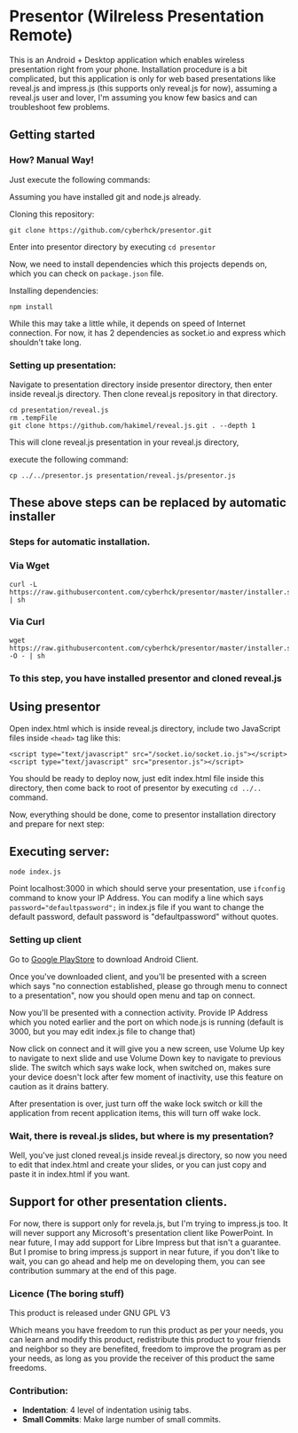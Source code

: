 # Presentor (Wilreless Presentation Remote)

This is an Android + Desktop application which enables wireless presentation right from your phone. Installation procedure is a bit 
complicated, but this application is only for web based presentations like reveal.js and impress.js (this supports only reveal.js for now), 
assuming a reveal.js user and lover, I'm assuming you know few basics and can troubleshoot few problems.

## Getting started

### How? Manual Way!

Just execute the following commands:

Assuming you have installed git and node.js already.

Cloning this repository:
```
git clone https://github.com/cyberhck/presentor.git
```
Enter into presentor directory by executing ```cd presentor```

Now, we need to install dependencies which this projects depends on, which you can check on ```package.json``` file.

Installing dependencies:
```
npm install
```
While this may take a little while, it depends on speed of Internet connection. For now, it has 2 dependencies as socket.io and express which 
shouldn't take long.

### Setting up presentation:
Navigate to presentation directory inside presentor directory, then enter inside reveal.js directory. Then clone reveal.js repository in that 
directory.

```
cd presentation/reveal.js
rm .tempFile
git clone https://github.com/hakimel/reveal.js.git . --depth 1
```

This will clone reveal.js presentation in your reveal.js directory,

execute the following command:
```
cp ../../presentor.js presentation/reveal.js/presentor.js
```

## These above steps can be replaced by automatic installer
### Steps for automatic installation.
### Via Wget
```
curl -L https://raw.githubusercontent.com/cyberhck/presentor/master/installer.sh | sh
```
### Via Curl
```
wget https://raw.githubusercontent.com/cyberhck/presentor/master/installer.sh -O - | sh
```
### To this step, you have installed presentor and cloned reveal.js

## Using presentor

Open index.html which is inside reveal.js directory, include two JavaScript files inside ```<head>``` 
tag like this:
```
<script type="text/javascript" src="/socket.io/socket.io.js"></script>
<script type="text/javascript" src="presentor.js"></script>
```

You should be ready to deploy now, just edit index.html file inside this directory, then come back to root of presentor by executing ```cd ../..``` command.

Now, everything should be done, come to presentor installation directory and prepare for next step:

## Executing server:
```
node index.js
```


Point localhost:3000 in which should serve your presentation, use ```ifconfig``` command to know your IP Address. You can modify a line which 
says ```password="defaultpassword";``` in index.js file if you want to change the default password, default password is "defaultpassword" 
without quotes.

### Setting up client
Go to [Google PlayStore](https://play.google.com/store/apps/details?id=com.fossdevs.presentor) to download Android Client.

Once you've downloaded client, and you'll be presented with a screen which says "no connection established, please go through menu to connect 
to a presentation", now you should open menu and tap on connect.

Now you'll be presented with a connection activity. Provide IP Address which you noted earlier and the port on which node.js is running 
(default is 3000, but you may edit index.js file to change that)

Now click on connect and it will give you a new screen, use Volume Up key to navigate to next slide and use Volume Down key to navigate to 
previous slide. The switch which says wake lock, when switched on, makes sure your device doesn't lock after few moment of inactivity, use this 
feature on caution as it drains battery.

After presentation is over, just turn off the wake lock switch or kill the application from recent application items, this will turn off wake 
lock.

### Wait, there is reveal.js slides, but where is my presentation?
Well, you've just cloned reveal.js inside reveal.js directory, so now you need to edit that index.html and create your slides, or you can just copy and paste it in index.html if you want.

## Support for other presentation clients.
For now, there is support only for revela.js, but I'm trying to impress.js too. It will never support any Microsoft's presentation client like 
PowerPoint. In near future, I may add support for Libre Impress but that isn't a guarantee. But I promise to bring impress.js support in near 
future, if you don't like to wait, you can go ahead and help me on developing them, you can see contribution summary at the end of this page.

### Licence (The boring stuff)
This product is released under GNU GPL V3

Which means you have freedom to run this product as per your needs, you can learn and modify this product, redistribute this product to your 
friends and neighbor so they are benefited, freedom to improve the program as per your needs, as long as you provide the receiver of this 
product the same freedoms.

### Contribution:

- **Indentation**: 4 level of indentation usinig tabs.
- **Small Commits**: Make large number of small commits.
